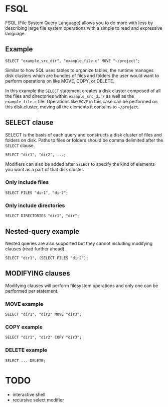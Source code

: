 # FSQL

FSQL (File System Query Language) allows you to do more with less by describing large file system operations with a simple to read and expressive language.

## Example

```
SELECT "example_src_dir", "example_file.c" MOVE "~/project";
```

Similar to how SQL uses tables to organize tables, the runtime manages disk clusters which are bundles of files and folders
the user would want to perform operations on like MOVE, COPY, or DELETE.

In this example the `SELECT` statement creates a disk cluster composed of all the files and directories within `example_src_dir/` as well as the `example_file.c` file. Operations like `MOVE` in this case can be performed on this disk cluster, moving all the elements it contains to `~/project`.

## SELECT clause

SELECT is the basis of each query and constructs a disk cluster of files and folders on disk. Paths to files or folders
should be comma delimited after the `SELECT` clause.

```
SELECT "dir1", "dir2", ...;
```

Modifiers can also be added after `SELECT` to specify the kind of elements you want as a part of that disk cluster.

### Only include files
```
SELECT FILES "dir1", "dir2";
```

### Only include directories
```
SELECT DIRECTORIES "dir1", "dir";
```

## Nested-query example

Nested queries are also supported but they cannot including modifying clauses (read further ahead).

```
SELECT "dir1", (SELECT FILES "dir2");
```

## MODIFYING clauses

Modifying clauses will perform filesystem operations and only one can be performed per statement.

### MOVE example
```
SELECT "dir1", "dir2" MOVE "dir3";
```

### COPY example
```
SELECT "dir1", "dir2" COPY "dir3";
```

### DELETE example
```
SELECT ... DELETE;
```

# TODO

- interactive shell
- recursive select modifier
